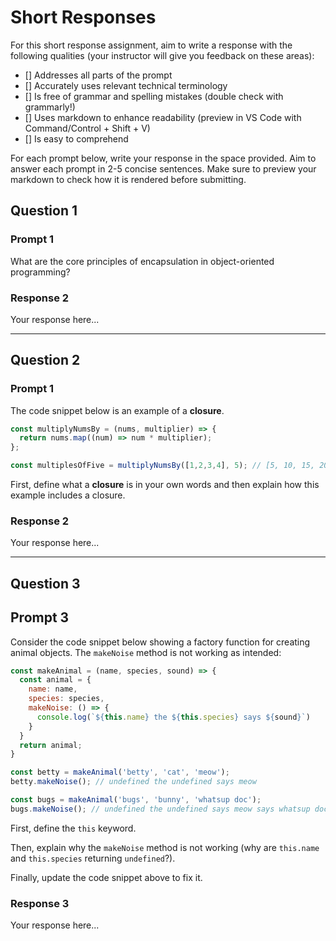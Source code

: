 # Short Responses

For this short response assignment, aim to write a response with the following qualities (your instructor will give you feedback on these areas):
- [] Addresses all parts of the prompt
- [] Accurately uses relevant technical terminology
- [] Is free of grammar and spelling mistakes (double check with grammarly!)
- [] Uses markdown to enhance readability (preview in VS Code with Command/Control + Shift + V)
- [] Is easy to comprehend

For each prompt below, write your response in the space provided. Aim to answer each prompt in 2-5 concise sentences. Make sure to preview your markdown to check how it is rendered before submitting.

## Question 1

### Prompt 1

What are the core principles of encapsulation in object-oriented programming?

### Response 2

Your response here...

---

## Question 2

### Prompt 1

The code snippet below is an example of a **closure**.

```js
const multiplyNumsBy = (nums, multiplier) => {
  return nums.map((num) => num * multiplier);
};

const multiplesOfFive = multiplyNumsBy([1,2,3,4], 5); // [5, 10, 15, 20]
```

First, define what a **closure** is in your own words and then explain how this example includes a closure.

### Response 2

Your response here...

---

## Question 3

## Prompt 3

Consider the code snippet below showing a factory function for creating animal objects. The `makeNoise` method is not working as intended:

```js
const makeAnimal = (name, species, sound) => {
  const animal = {
    name: name,
    species: species,
    makeNoise: () => {
      console.log(`${this.name} the ${this.species} says ${sound}`)
    }
  }
  return animal;
}

const betty = makeAnimal('betty', 'cat', 'meow');
betty.makeNoise(); // undefined the undefined says meow

const bugs = makeAnimal('bugs', 'bunny', 'whatsup doc');
bugs.makeNoise(); // undefined the undefined says meow says whatsup doc
```

First, define the `this` keyword.

Then, explain why the `makeNoise` method is not working (why are `this.name` and `this.species` returning `undefined`?).

Finally, update the code snippet above to fix it.

### Response 3

Your response here...
